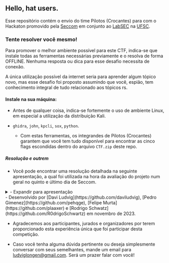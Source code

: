 ## Hello, hat users.
Esse repositório contém o envio do time Pilotos (Crocantes) para com o Hackaton promovido pela [Seccom](https://github.com/seccom-ufsc) em conjunto ao [LabSEC](https://github.com/LabSEC) na [UFSC](https://github.com/UFSC).

### Tente resolver você mesmo!
Para promover o melhor ambiente possível para este CTF, indica-se que instale todas as ferramentas necessárias previamente e o resolva de forma OFFLINE. Nenhuma resposta ou dica para esse desafio necessita de conexão.

A única utilização possível da internet seria para aprender algum tópico novo, mas esse desafio foi proposto assumindo que você, espião, tem conhecimento integral de tudo relacionado aos tópicos rs.

#### Instale na sua máquina:
 - Antes de qualquer coisa, indica-se fortemente o uso de ambiente Linux, em especial a utilização da distribuição Kali.
 
 - `ghidra`, `john`, `kpcli`, `sox`, `python`.

    - Com estas ferramentas, os integrandes de Pilotos (Crocantes) garantem que você tem tudo disponível para encontrar as cinco flags escondidas dentro do arquivo `CTF.zip` deste repo.


##### Resolução e outrem
 - Você pode encontrar uma resolução detalhada na seguinte apresentação, a qual foi utilizada na hora da avaliação do projeto num geral no quinto e último dia de Seccom.
 <!DOCTYPE html>
<head>
<head>
</head>
<body>
    <details>
        <summary>- Expandir para apresentação</summary>
        <a href="https://docs.google.com/presentation/d/1zuWZXs_XvSbyWYY96IkettNm7Y4TtYSxQXXQfxBUyZc/edit?usp=sharing"> Acesse a apresentação </a>
    </details>
</body>
</html>
 - Desenvolvido por [Davi Ludvig](https://github.com/daviludvig), [Pedro Gimenez](https://github.com/pehqge), [Felipe Murta](https://github.com/plaaxer) e [Rodrigo Schwatz](https://github.com/R0drigoSchwartz) em novembro de 2023.

 - Agradecemos aos participantes, jurados e organizadores por terem proporcionado esta experiência única que foi participar desta competição.

- Caso você tenha alguma dúvida pertinente ou deseja simplesmente conversar com seus semelhantes, mande um email para ludviglongen@gmail.com. Será um prazer falar com você!
